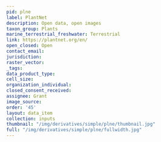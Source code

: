 ```yaml
---
pid: plne
label: PlantNet
description: Open data, open images
taxon_group: Plants
marine_terrestrial_freshwater: Terrestrial
link: https://plantnet.org/en/
open_closed: Open
contact_email: 
jurisdiction: 
raster_vector: 
_tags: 
data_product_type: 
cell_size: 
organization_individual: 
closed_consent_received: 
assignee: Grant
image_source: 
order: '45'
layout: data_item
collection: inputs
thumbnail: "/img/derivatives/simple/plne/thumbnail.jpg"
full: "/img/derivatives/simple/plne/fullwidth.jpg"
---
```

